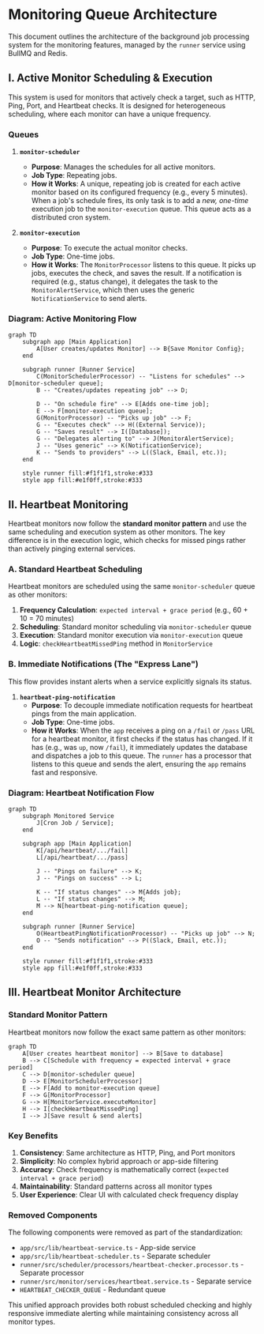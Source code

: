 # Monitoring Queue Architecture

This document outlines the architecture of the background job processing system for the monitoring features, managed by the `runner` service using BullMQ and Redis.

## I. Active Monitor Scheduling & Execution

This system is used for monitors that actively check a target, such as HTTP, Ping, Port, and Heartbeat checks. It is designed for heterogeneous scheduling, where each monitor can have a unique frequency.

### Queues

1.  **`monitor-scheduler`**
    *   **Purpose**: Manages the schedules for all active monitors.
    *   **Job Type**: Repeating jobs.
    *   **How it Works**: A unique, repeating job is created for each active monitor based on its configured frequency (e.g., every 5 minutes). When a job's schedule fires, its only task is to add a *new, one-time* execution job to the `monitor-execution` queue. This queue acts as a distributed cron system.

2.  **`monitor-execution`**
    *   **Purpose**: To execute the actual monitor checks.
    *   **Job Type**: One-time jobs.
    *   **How it Works**: The `MonitorProcessor` listens to this queue. It picks up jobs, executes the check, and saves the result. If a notification is required (e.g., status change), it delegates the task to the `MonitorAlertService`, which then uses the generic `NotificationService` to send alerts.

### Diagram: Active Monitoring Flow

```mermaid
graph TD
    subgraph app [Main Application]
        A[User creates/updates Monitor] --> B{Save Monitor Config};
    end

    subgraph runner [Runner Service]
        C(MonitorSchedulerProcessor) -- "Listens for schedules" --> D[monitor-scheduler queue];
        B -- "Creates/updates repeating job" --> D;

        D -- "On schedule fire" --> E[Adds one-time job];
        E --> F[monitor-execution queue];
        G(MonitorProcessor) -- "Picks up job" --> F;
        G -- "Executes check" --> H((External Service));
        G -- "Saves result" --> I([Database]);
        G -- "Delegates alerting to" --> J(MonitorAlertService);
        J -- "Uses generic" --> K(NotificationService);
        K -- "Sends to providers" --> L((Slack, Email, etc.));
    end

    style runner fill:#f1f1f1,stroke:#333
    style app fill:#e1f0ff,stroke:#333
```

## II. Heartbeat Monitoring

Heartbeat monitors now follow the **standard monitor pattern** and use the same scheduling and execution system as other monitors. The key difference is in the execution logic, which checks for missed pings rather than actively pinging external services.

### A. Standard Heartbeat Scheduling

Heartbeat monitors are scheduled using the same `monitor-scheduler` queue as other monitors:

1.  **Frequency Calculation**: `expected interval + grace period` (e.g., 60 + 10 = 70 minutes)
2.  **Scheduling**: Standard monitor scheduling via `monitor-scheduler` queue
3.  **Execution**: Standard monitor execution via `monitor-execution` queue
4.  **Logic**: `checkHeartbeatMissedPing` method in `MonitorService`

### B. Immediate Notifications (The "Express Lane")

This flow provides instant alerts when a service explicitly signals its status.

1.  **`heartbeat-ping-notification`**
    *   **Purpose**: To decouple immediate notification requests for heartbeat pings from the main application.
    *   **Job Type**: One-time jobs.
    *   **How it Works**: When the `app` receives a ping on a `/fail` or `/pass` URL for a heartbeat monitor, it first checks if the status has changed. If it has (e.g., was `up`, now `/fail`), it immediately updates the database and dispatches a job to this queue. The `runner` has a processor that listens to this queue and sends the alert, ensuring the `app` remains fast and responsive.

### Diagram: Heartbeat Notification Flow

```mermaid
graph TD
    subgraph Monitored Service
        J[Cron Job / Service];
    end

    subgraph app [Main Application]
        K[/api/heartbeat/.../fail]
        L[/api/heartbeat/.../pass]

        J -- "Pings on failure" --> K;
        J -- "Pings on success" --> L;

        K -- "If status changes" --> M{Adds job};
        L -- "If status changes" --> M;
        M --> N[heartbeat-ping-notification queue];
    end

    subgraph runner [Runner Service]
        O(HeartbeatPingNotificationProcessor) -- "Picks up job" --> N;
        O -- "Sends notification" --> P((Slack, Email, etc.));
    end

    style runner fill:#f1f1f1,stroke:#333
    style app fill:#e1f0ff,stroke:#333
```

## III. Heartbeat Monitor Architecture

### Standard Monitor Pattern

Heartbeat monitors now follow the exact same pattern as other monitors:

```mermaid
graph TD
    A[User creates heartbeat monitor] --> B[Save to database]
    B --> C[Schedule with frequency = expected interval + grace period]
    C --> D[monitor-scheduler queue]
    D --> E[MonitorSchedulerProcessor]
    E --> F[Add to monitor-execution queue]
    F --> G[MonitorProcessor]
    G --> H[MonitorService.executeMonitor]
    H --> I[checkHeartbeatMissedPing]
    I --> J[Save result & send alerts]
```

### Key Benefits

1. **Consistency**: Same architecture as HTTP, Ping, and Port monitors
2. **Simplicity**: No complex hybrid approach or app-side filtering
3. **Accuracy**: Check frequency is mathematically correct (`expected interval + grace period`)
4. **Maintainability**: Standard patterns across all monitor types
5. **User Experience**: Clear UI with calculated check frequency display

### Removed Components

The following components were removed as part of the standardization:

- `app/src/lib/heartbeat-service.ts` - App-side service
- `app/src/lib/heartbeat-scheduler.ts` - Separate scheduler
- `runner/src/scheduler/processors/heartbeat-checker.processor.ts` - Separate processor
- `runner/src/monitor/services/heartbeat.service.ts` - Separate service
- `HEARTBEAT_CHECKER_QUEUE` - Redundant queue

This unified approach provides both robust scheduled checking and highly responsive immediate alerting while maintaining consistency across all monitor types. 
